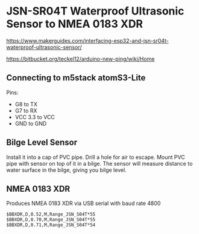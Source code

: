 # JSN-SR04T Waterproof Ultrasonic Sensor to NMEA 0183 XDR

https://www.makerguides.com/interfacing-esp32-and-jsn-sr04t-waterproof-ultrasonic-sensor/

https://bitbucket.org/teckel12/arduino-new-ping/wiki/Home

## Connecting to m5stack atomS3-Lite

Pins:

- G8 to TX
- G7 to RX
- VCC 3.3 to VCC
- GND to GND

## Bilge Level Sensor

Install it into a cap of PVC pipe. 
Drill a hole for air to escape. 
Mount PVC pipe with sensor on top of it
in a bilge. The sensor will measure distance to water surface in the bilge,
giving you bilge level.

## NMEA 0183 XDR

Produces NMEA 0183 XDR via USB serial with baud rate 4800

````
$BBXDR,D,0.52,M,Range_JSN_S04T*55
$BBXDR,D,0.70,M,Range_JSN_S04T*55
$BBXDR,D,0.71,M,Range_JSN_S04T*54
````
